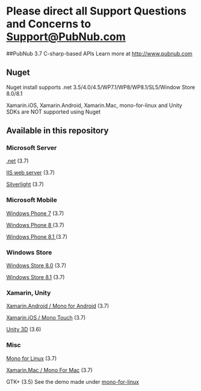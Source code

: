 # Please direct all Support Questions and Concerns to Support@PubNub.com

##PubNub 3.7 C-sharp-based APIs
Learn more at http://www.pubnub.com

## Nuget
Nuget install supports .net 3.5/4.0/4.5/WP7.1/WP8/WP8.1/SL5/Window Store 8.0/8.1

Xamarin.iOS, Xamarin.Android, Xamarin.Mac, mono-for-linux and Unity SDKs are NOT supported using Nuget

## Available in this repository

### Microsoft Server

[.net](csharp.net) (3.7)

[IIS web server](iis) (3.7)

[Silverlight](silverlight) (3.7)

### Microsoft Mobile
[Windows Phone 7](windows-phone-7) (3.7)

[Windows Phone 8 ](windows-phone-8) (3.7)

[Windows Phone 8.1 ](windows-phone-81) (3.7)


### Windows Store
[Windows Store 8.0](windows-store/windows8/PubnubWindowsStore) (3.7)

[Windows Store 8.1](windows-store/windows81/PubnubWindowsStore) (3.7)

### Xamarin, Unity
[Xamarin.Android / Mono for Android](mono-for-android) (3.7)

[Xamarin.iOS / Mono Touch](monotouch) (3.7)

[Unity 3D](unity) (3.6)

### Misc
[Mono for Linux](mono-for-linux/PubNub-Messaging) (3.7)

[Xamarin.Mac / Mono For Mac](mono-for-mac) (3.7)

GTK+ (3.5)
See the demo made under [mono-for-linux](mono-for-linux/Demo/GTK%2B)


